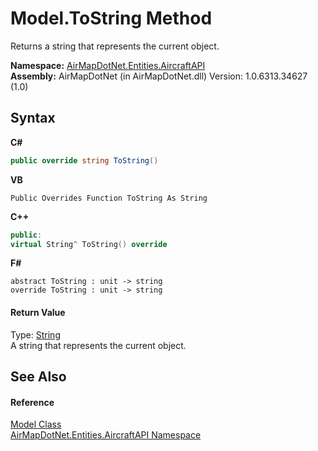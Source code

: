 # Model.ToString Method 
 

Returns a string that represents the current object.

**Namespace:**&nbsp;<a href="N_AirMapDotNet_Entities_AircraftAPI">AirMapDotNet.Entities.AircraftAPI</a><br />**Assembly:**&nbsp;AirMapDotNet (in AirMapDotNet.dll) Version: 1.0.6313.34627 (1.0)

## Syntax

**C#**<br />
``` C#
public override string ToString()
```

**VB**<br />
``` VB
Public Overrides Function ToString As String
```

**C++**<br />
``` C++
public:
virtual String^ ToString() override
```

**F#**<br />
``` F#
abstract ToString : unit -> string 
override ToString : unit -> string 
```


#### Return Value
Type: <a href="http://msdn2.microsoft.com/en-us/library/s1wwdcbf" target="_blank">String</a><br />A string that represents the current object.

## See Also


#### Reference
<a href="T_AirMapDotNet_Entities_AircraftAPI_Model">Model Class</a><br /><a href="N_AirMapDotNet_Entities_AircraftAPI">AirMapDotNet.Entities.AircraftAPI Namespace</a><br />